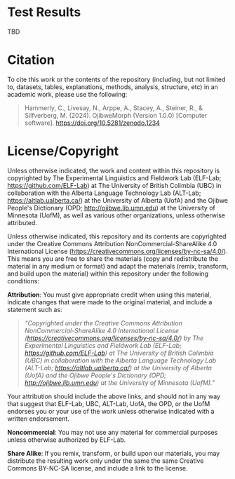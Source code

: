 # Test Results

TBD

# Citation

To cite this work or the contents of the repository (including, but not limited to, datasets, tables, explanations, methods, analysis, structure, etc) in an academic work, please use the following:

> Hammerly, C., Livesay, N., Arppe, A., Stacey, A., Steiner, R., & Silfverberg, M. (2024). OjibweMorph (Version 1.0.0) [Computer software]. https://doi.org/10.5281/zenodo.1234

# License/Copyright

Unless otherwise indicated, the work and content within this repository is copyrighted by The Experimental Linguistics and Fieldwork Lab (ELF-Lab; https://github.com/ELF-Lab) at The University of British Colimbia (UBC) in collaboration with the Alberta Language Technology Lab (ALT-Lab; https://altlab.ualberta.ca/) at the University of Alberta (UofA) and the Ojibwe People's Dictionary (OPD; http://ojibwe.lib.umn.edu) at the University of Minnesota (UofM), as well as various other organizations, unless otherwise attributed.

Unless otherwise indicated, this repository and its contents are copyrighted under the Creative Commons Attribution NonCommercial-ShareAlike 4.0 International License (https://creativecommons.org/licenses/by-nc-sa/4.0/). This means you are free to share the materials (copy and redistribute the material in any medium or format) and adapt the materials (remix, transform, and build upon the material) within this repository under the following conditions:

**Attribution**: You must give appropriate credit when using this material, indicate changes that were made to the original material, and include a statement such as:

> *"Copyrighted under the Creative Commons Attribution NonCommercial-ShareAlike 4.0 International License (https://creativecommons.org/licenses/by-nc-sa/4.0/) by The Experimental Linguistics and Fieldwork Lab (ELF-Lab; https://github.com/ELF-Lab) at The University of British Colimbia (UBC) in collaboration with the Alberta Language Technology Lab (ALT-Lab; https://altlab.ualberta.ca/) at the University of Alberta (UofA) and the Ojibwe People's Dictionary (OPD; http://ojibwe.lib.umn.edu) at the University of Minnesota (UofM)."* 

Your attribution should include the above links, and should not in any way that suggest that ELF-Lab, UBC, ALT-Lab, UofA, the OPD, or the UofM endorses you or your use of the work unless otherwise indicated with a written endorsement.

**Noncommercial**: You may not use any material for commercial purposes unless otherwise authorized by ELF-Lab.

**Share Alike**: If you remix, transform, or build upon our materials, you may distribute the resulting work only under the same the same Creative Commons BY-NC-SA license, and include a link to the license.
